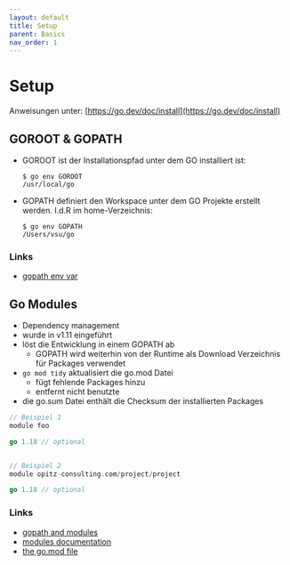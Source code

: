 ```yaml
---
layout: default
title: Setup
parent: Basics
nav_order: 1
---
```


# Setup

Anweisungen unter: [https://go.dev/doc/install](https://go.dev/doc/install)

## GOROOT & GOPATH

- GOROOT ist der Installationspfad unter dem GO installiert ist:
    ```
    $ go env GOROOT
    /usr/local/go
    ```
- GOPATH definiert den Workspace unter dem GO Projekte erstellt werden. I.d.R im home-Verzeichnis:
    ```
    $ go env GOPATH
    /Users/vsu/go
    ```

### Links
- [gopath env var](https://pkg.go.dev/cmd/go#hdr-GOPATH_environment_variable)


## Go Modules
- Dependency management
- wurde in v1.11 eingeführt
- löst die Entwicklung in einem GOPATH ab
    - GOPATH wird weiterhin von der Runtime als Download Verzeichnis für Packages verwendet
- `go mod tidy` aktualisiert die go.mod Datei
    - fügt fehlende Packages hinzu
    - entfernt nicht benutzte 
- die go.sum Datei enthält die Checksum der installierten Packages

```go
// Beispiel 1
module foo

go 1.18 // optional


// Beispiel 2
module opitz-consulting.com/project/project

go 1.18 // optional
```

### Links
- [gopath and modules](https://pkg.go.dev/cmd/go#hdr-GOPATH_and_Modules)
- [modules documentation](https://go.dev/ref/mod)
- [the go.mod file](https://pkg.go.dev/cmd/go#hdr-The_go_mod_file)
